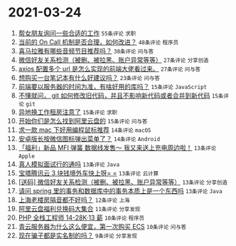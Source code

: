 # 2021-03-24

1. [帮女朋友询问一些合适的工作](https://www.v2ex.com/t/764478) `55条评论` `求职`
1. [当前的 On Call 机制是否合理，如何改进？](https://www.v2ex.com/t/764466) `48条评论` `程序员`
1. [喜马拉雅有哪些音频节目推荐吗？](https://www.v2ex.com/t/764483) `38条评论` `问与答`
1. [微信好友关系检测（被删、被拉黑、账户异常等等）](https://www.v2ex.com/t/764563) `27条评论` `分享创造`
1. [axios 配置多个 url 是怎么实现的前端大佬看过来。](https://www.v2ex.com/t/764524) `27条评论` `问与答`
1. [想购买一台笔记本有什么好建议吗？](https://www.v2ex.com/t/764465) `23条评论` `问与答`
1. [前端要以服务器的时间为准，有啥好用的库吗？](https://www.v2ex.com/t/764592) `15条评论` `JavaScript`
1. [不懂就问， git 如何修改旧代码，并且不影响新代码或者合并到新代码](https://www.v2ex.com/t/764574) `15条评论` `git`
1. [异地换工作租房注意了](https://www.v2ex.com/t/764547) `15条评论` `求职`
1. [开始你们是怎么找到阿里云盘的](https://www.v2ex.com/t/764470) `15条评论` `问与答`
1. [求一款 mac 下好用编程鼠标推荐](https://www.v2ex.com/t/764509) `14条评论` `macOS`
1. [安卓版长按微信图标弹出菜单了？](https://www.v2ex.com/t/764504) `14条评论` `Android`
1. [「福利」新品 MFI 弹簧 数据线发售～ 我又来送上充电周边啦！](https://www.v2ex.com/t/764624) `13条评论` `Apple`
1. [真人模拟面试行的通吗](https://www.v2ex.com/t/764545) `13条评论` `Java`
1. [宝塔腾讯云 3 块钱境外车快上呀= =](https://www.v2ex.com/t/764519) `13条评论` `云计算`
1. [[送码] 微信好友关系检测（被删、被拉黑、账户异常等等）](https://www.v2ex.com/t/764482) `13条评论` `分享创造`
1. [请问 spring 里的事务和数据库中的事务本质上是一个东西吗](https://www.v2ex.com/t/764475) `13条评论` `Java`
1. [上海老楼房隔音都不好吗？](https://www.v2ex.com/t/764521) `12条评论` `上海`
1. [阿里云盘福利兑换码大集合](https://www.v2ex.com/t/764540) `11条评论` `分享发现`
1. [PHP 全栈工程师 14-28K·13 薪](https://www.v2ex.com/t/764601) `10条评论` `程序员`
1. [青云服务器为什么这么便宜，第一次购买 ECS](https://www.v2ex.com/t/764591) `10条评论` `问与答`
1. [现在骗子都是实名制的吗？](https://www.v2ex.com/t/764618) `9条评论` `分享发现`
